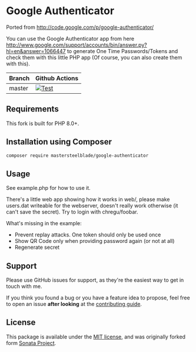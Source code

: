 # Google Authenticator

Ported from http://code.google.com/p/google-authenticator/

You can use the Google Authenticator app from here
http://www.google.com/support/accounts/bin/answer.py?hl=en&answer=1066447
to generate One Time Passwords/Tokens and check them with this little
PHP app (Of course, you can also create them with this).

Branch | Github Actions |
------ | -------------- |
master | [![Test](https://github.com/MasterSteelblade/GoogleAuthenticator/workflows/Test/badge.svg)](https://github.com/MasterSteelblade/GoogleAuthenticator/actions?query=workflow%3ATest+branch%3Amaster) |


## Requirements

This fork is built for PHP 8.0+.

## Installation using Composer

```bash
composer require mastersteelblade/google-authenticator
```

## Usage

See example.php for how to use it.

There's a little web app showing how it works in web/, please make users.dat
writeable for the webserver, doesn't really work otherwise (it can't save the
secret). Try to login with chregu/foobar.

What's missing in the example:

 * Prevent replay attacks. One token should only be used once
 * Show QR Code only when providing password again (or not at all)
 * Regenerate secret

## Support
Please use GitHub issues for support, as they're the easiest way to get in touch with me. 

If you think you found a bug or you have a feature idea to propose, feel free to open an issue
**after looking** at the [contributing guide](CONTRIBUTING.md).

## License

This package is available under the [MIT license](LICENSE), and was originally forked form [Sonata Project](https://github.com/sonata-project/GoogleAuthenticator).
